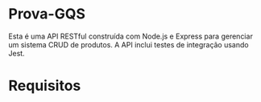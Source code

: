# Prova-GQS
Esta é uma API RESTful construída com Node.js e Express para gerenciar um sistema CRUD de produtos. A API inclui testes de integração usando Jest.

# Requisitos

